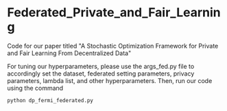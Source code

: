 # Federated_Private_and_Fair_Learning
  
Code for our paper titled "A Stochastic Optimization Framework for Private and Fair Learning From Decentralized Data"

For tuning our hyperparameters, please use the args_fed.py file to accordingly set the dataset, federated setting parameters, privacy parameters, lambda list, and other hyperparameters. Then, run our code using the command

```python
python dp_fermi_federated.py
```
